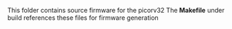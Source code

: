 This folder contains source firmware for the picorv32
The **Makefile** under build references these files for firmware generation